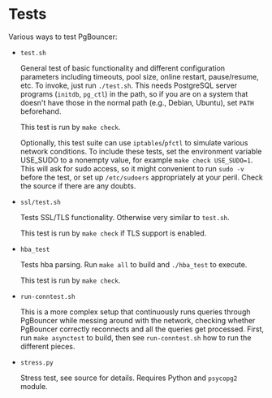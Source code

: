 Tests
=====

Various ways to test PgBouncer:

- `test.sh`

    General test of basic functionality and different configuration
    parameters including timeouts, pool size, online restart,
    pause/resume, etc.  To invoke, just run `./test.sh`.  This needs
    PostgreSQL server programs (`initdb`, `pg_ctl`) in the path, so if
    you are on a system that doesn't have those in the normal path
    (e.g., Debian, Ubuntu), set `PATH` beforehand.

    This test is run by `make check`.

    Optionally, this test suite can use `iptables`/`pfctl` to simulate
    various network conditions.  To include these tests, set the
    environment variable USE_SUDO to a nonempty value, for example
    `make check USE_SUDO=1`.  This will ask for sudo access, so it
    might convenient to run `sudo -v` before the test, or set up
    `/etc/sudoers` appropriately at your peril.  Check the source if
    there are any doubts.

- `ssl/test.sh`

    Tests SSL/TLS functionality.  Otherwise very similar to `test.sh`.

    This test is run by `make check` if TLS support is enabled.

- `hba_test`

    Tests hba parsing.  Run `make all` to build and `./hba_test` to execute.

    This test is run by `make check`.

- `run-conntest.sh`

    This is a more complex setup that continuously runs queries
    through PgBouncer while messing around with the network, checking
    whether PgBouncer correctly reconnects and all the queries get
    processed.  First, run `make asynctest` to build, then see
    `run-conntest.sh` how to run the different pieces.

- `stress.py`

    Stress test, see source for details.  Requires Python and `psycopg2` module.
